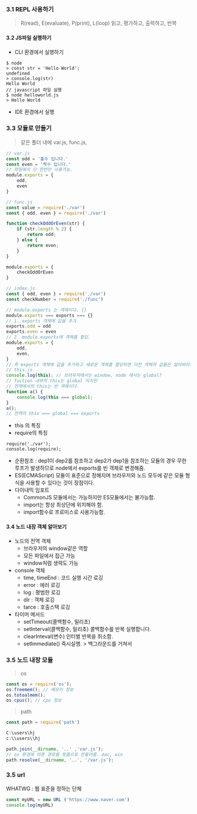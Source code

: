 ### 3.1 REPL 사용하기
> R(read), E(evaluate), P(print), L(loop) 읽고, 평가하고, 출력하고, 반복

#### 3.2 JS파일 실행하기
- CLI 환경에서 실행하기
```
$ node
> const str = 'Hello World';
undefined
> console.log(str)
Hello World
// javascript 파일 실행
$ node helloworld.js
> Hello World
```
- IDE 환경에서 실행
### 3.3 모듈로 만들기
> 같은 폴더 내에 var.js, func.js, 

```javascript
// var.js
const odd = '홀수 입니다.'
const even = '짝수 입니다.'
// 파일에서 단 한번만 사용가능.
module.exports = {
	odd,
	even
}

// func.js
const value = require('./var')
const { odd, even } = require('./var')

function checkOddOrEven(str) {
	if (str.length % 2) {
		return odd;
	} else {
		return even;
	}
}

module.exports = {
	checkOddOrEven
}

// index.js
const { odd, even } = require('./var')
const checkNumber = require('./func')
```

```javascript
// module.exports 는 객체이다. {}
module.exports === exports === {}
// 1. exports 객체에 값을 추가
exports.odd = odd
exports.even = even
// 2. module.exports에 객체를 할당.
module.exports = {
	odd,
	even,
}
// 즉 exports 객체에 값을 추가하고 새로운 객체를 할당하면 이전 객체의 값들은 잃어버리게 됨에 주의할 것.
// this.js
console.log(this); // 브라우저에서는 window, node 에서는 global?
// fuction 내부의 this는 global 이지만
// 전역에서의 this는 빈 객체이다.
function a() {
	console.log(this === global);
}
a();
// 전역의 this === global === exports

```

- this 의 특징
- require의 특징
```
require('./var');
console.log(require);
```
- 순환참조 : dep1이 dep2를 참조하고 dep2가 dep1을 참조하는 모듈의 경우 무한 루프가 발생하므로 node에서 exports를 빈 객체로 변경해줌.
- ES(ECMAScript) 모듈이 표준으로 정해지며 브라우저와 노드 모두에 같은 모듈 형식을 사용할 수 있다는 것이 장점이다.
- 다이내믹 임포트
	- CommonJS 모듈에서는 가능하지만 ES모듈에서는 불가능함.
	- import는 항상 최상단에 위치해야 함.
	- import함수로 프로미스로 사용가능함.

#### 3.4 노드 내장 객체 알아보기
- 노드의 전역 객체
	- 브라우저의 window같은 역할
	- 모든 파일에서 접근 가능
	- window처럼 생략도 가능
- console 객체
	- time, timeEnd : 코드 실행 시간 로깅
	- error : 에러 로깅
	- log : 평범한 로깅
	- dir : 객체 로깅
	- tarce : 호출스택 로깅
- 타이머 메서드
	- setTimeout(콜백함수, 밀리초)
	- setInterval(콜백함수, 밀리초) 콜백함수를 반복 실행합니다.
	- clearInteval(변수) 인터벌 반복을 취소함.
	- setImmediate() 즉시실행. > 백그라운드를 거쳐서

### 3.5 노드 내장 모듈
> os 
```javascript
const os = require('os');
os.freemem(); // 메모리 정보
os.totoalmem();
os.cpus(); // cpu 정보

```

>path
```javascript
const path = require('path')

C:\users\hj
c:\\users\\hj

path.join(__dirname, '..' ,'var.js');
// os 환경에 따른 경로를 맞춤으로 만들어줌. mac, win
path.resolve(__dirname, '..', '/var.js');
```

### 3.5 url
WHATWG : 웹 표준을 정하는 단체
```javascript
const myURL = new URL ('https://www.naver.com')
console.log(myURL)

```
